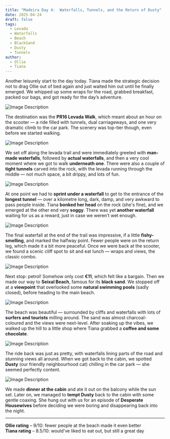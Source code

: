 ```yaml
---
title: "Madeira Day 4:  Waterfalls, Tunnels, and the Return of Dusty"
date: 2025-04-24
draft: false
tags:
  - Levada
  - Waterfalls
  - Beach
  - BlackSand
  - Dusty
  - Tunnels
author:
  - Ollie
  - Tiana
---
```


Another leisurely start to the day today. Tiana made the strategic decision not to drag Ollie out of bed again and just waited him out until he finally emerged. We whipped up some wraps for the road, grabbed breakfast, packed our bags, and got ready for the day’s adventure.

![Image Description](/images/9ef305e6bb713a2d52749915ad9e41c6a59407dc83a12c4adac6fe80de0741a4.webp)

The destination was the **PR16 Levada Walk**, which meant about an hour on the scooter — a ride filled with tunnels, dual carriageways, and one very dramatic climb to the car park. The scenery was top-tier though, even before we started walking.

![Image Description](/images/95ed147692aa84531a2d045065d66d0c8c2b8ea150659789335fa60561446474.webp)

We set off along the levada trail and were immediately greeted with **man-made waterfalls**, followed by **actual waterfalls**, and then a very cool moment where we got to walk **underneath one**. There were also a couple of **tight tunnels** carved into the rock, with the levada running through the middle — not much space, a bit drippy, and lots of fun.

![Image Description](/images/d2f14459c4f421386c00817326486374a5f6daa029e1543c1c3912449077535d.webp)

At one point we had to **sprint under a waterfall** to get to the entrance of the **longest tunnel** — over a kilometre long, dark, damp, and very awkward to pass people inside. Tiana **bonked her head** on the rock (she's fine), and we emerged at the other end very **soggy**. There was yet **another waterfall** waiting for us as a reward, just in case we weren’t wet enough.

![Image Description](/images/d216d89a89d8fa455afdcbabf10d5dc864ba748c9b8e7a273d2bd07b22cdd877.webp)

The final waterfall at the end of the trail was impressive, if a little **fishy-smelling**, and marked the halfway point. Fewer people were on the return leg, which made it a bit more peaceful. Once we were back at the scooter, we found a scenic cliff spot to sit and eat lunch — wraps and views, the classic combo.


![Image Description](/images/36dc3bd25d26fac207295409fa321835c753adf34d618dfa70f7d59988639ce8.webp)

Next stop: petrol! Somehow only cost **€11**, which felt like a bargain. Then we made our way to **Seixal Beach**, famous for its **black sand**. We stopped off at a **viewpoint** that overlooked some **natural swimming pools** (sadly closed), before heading to the main beach.

![Image Description](/images/9c3fe8aa64e8688fa8517a5ba97b6171ab43c46a324efc3921575bfa5451f818.webp)

The beach was beautiful — surrounded by cliffs and waterfalls with lots of **surfers and tourists** milling around. The sand was almost charcoal-coloured and the views were next-level. After soaking up the vibes, we walked up the hill to a little shop where Tiana grabbed a **coffee and some chocolate**.

![Image Description](/images/f36850464eb1bad90a243de5e77f2fe7b1fe89a00e5cd7aeb5afc2d69af1bf54.webp)

The ride back was just as pretty, with waterfalls lining parts of the road and stunning views all around. When we got back to the cabin, we spotted **Dusty** (our friendly neighbourhood cat) chilling in the car park — she seemed perfectly content.

![Image Description](/images/95f6f94bbf51bc4fede23b4e85f6b213b12cc4c319c15593f576a6417bb6b10d.webp)

We made **dinner at the cabin** and ate it out on the balcony while the sun set. Later on, we managed to **tempt Dusty** back to the cabin with some gentle coaxing. She hung out with us for an episode of **Desperate Housewives** before deciding we were boring and disappearing back into the night.

---

**Ollie rating** – 9/10: fewer people at the beach made it even better  
**Tiana rating** – 8.5/10: would’ve liked to eat out, but still a great day

